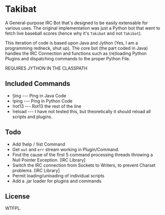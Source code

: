 Takibat
=======

A General-purpose IRC Bot that's designed to be easily extensable
for various uses. The original implementation was just a Python
bot that went to fetch live baseball scores (hence why it's
`Takibat` and not `Takibot`).

This iteration of code is based upon Java and Jython (Yes, I am a
programming redneck, shut up). The core bot (the part coded in
Java) handles the IRC Connection and functions such as
(re)loading Python Plugins and dispatching commands to the proper
Python File.

REQUIRES JYTHON IN THE CLASSPATH

Included Commands
-----------------

+ !jing   --- Ping in Java Code
+ !ping   --- Ping in Python Code
+ !rot13  --- Rot13 the rest of the line
+ !reload --- I have not tested this, but theoretically it should
   reload all scripts and plugins.

Todo
----

+ Add !help / !list Command
+ Get `out` and `err` stream working in Plugin/Command.
+ Find the cause of the first 5 command processing threads
  throwing a Null Pointer Exception. [IRC Library]
+ Switch the IRC connection from Sockets to Writers, to prevent
  Charset problems. [IRC Library]
+ Permit loading/unloading of individual scripts
+ Add a .jar loader for plugins and commands

License
-------

WTFPL.

